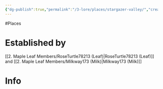 ```yaml
---
{"dg-publish":true,"permalink":"/3-lore/places/stargazer-valley/","created":"2024-11-25T21:09:21.205-05:00"}
---
```


#Places 
# Established by
[[2. Maple Leaf Members/RoseTurtle78213 (Leaf)\|RoseTurtle78213 (Leaf)]] and [[2. Maple Leaf Members/Milkway173 (Milk)\|Milkway173 (Milk)]]
# Info


